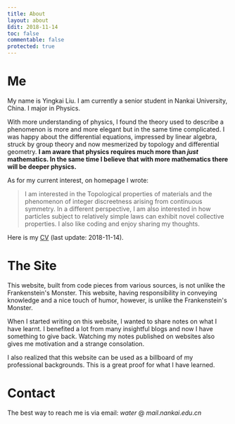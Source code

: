 ```yaml
---
title: About
layout: about
Edit: 2018-11-14
toc: false
commentable: false
protected: true
---
```


# Me

My name is Yingkai Liu. I am currently a senior student in Nankai University, China. I major in Physics. 

With more understanding of physics, I found the theory used to describe a phenomenon is more and more elegant but in the same time complicated. I was happy about the differential equations, impressed by linear algebra, struck by group theory and now mesmerized by topology and differential geometry. **I am aware that physics requires much more than *just* mathematics. In the same time I believe that with more mathematics there will be deeper physics.** 

As for my current interest, on homepage I wrote:

> I am interested in the Topological properties of materials and the phenomenon of integer discreetness arising from continuous symmetry. In a different perspective, I am also interested in how particles subject to relatively simple laws can exhibit novel collective properties. I also like coding and enjoy sharing my thoughts.

Here is my [CV](https://github.com/yk-liu/yk-liu.github.io/raw/master/about/CV-of-Liu-Yingkai.pdf) (last update: 2018-11-14).

# The Site

This website, built from code pieces from various sources, is not unlike the Frankenstein's Monster. This website, having responsibility in conveying knowledge and a nice touch of humor, however, is unlike the Frankenstein's Monster.

When I started writing on this website, I wanted to share notes on what I have learnt. I benefited a lot from many insightful blogs and now I have something to give back. Watching my notes published on websites also gives me motivation and a strange consolation. 

I also realized that this website can be used as a billboard of my professional backgrounds. This is a great proof for what I have learned.

# Contact

The best way to reach me is via email: $water$ @ $mail.nankai.edu.cn$